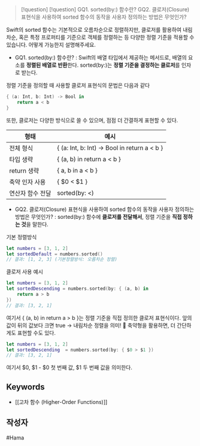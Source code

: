 >[!question]
>[!question]
>GQ1. sorted(by:) 함수란?
>GQ2. 클로저(Closure) 표현식을 사용하여 sorted 함수의 동작을 사용자 정의하는 방법은 무엇인가?

Swift의 sorted 함수는 기본적으로 오름차순으로 정렬하지만, 클로저를 활용하여 내림차순, 혹은 특정 프로퍼티를 기준으로 객체를 정렬하는 등 다양한 정렬 기준을 적용할 수 있습니다. 어떻게 가능한지 설명해주세요.

* GQ1. sorted(by:) 함수란?
: Swift의 배열 타입에서 제공하는 메서드로, 배열의 요소를 **정렬된 배열로 반환**한다.
sorted(by:)는 **정렬 기준을 결정하는 클로저**를 인자로 받는다.

정렬 기준을 정의할 때 사용할 클로저 표현식의 문법은 다음과 같다
```swift
{ (a: Int, b: Int) -> Bool in
    return a < b
}
```

또한, 클로저는 다양한 방식으로 쓸 수 있으며, 점점 더 간결하게 표현할 수 있다.

| 형태        | 예시                                           |
| --------- | -------------------------------------------- |
| 전체 형식     | { (a: Int, b: Int) -> Bool in return a < b } |
| 타입 생략     | { (a, b) in return a < b }                   |
| return 생략 | { a, b in a < b }                            |
| 축약 인자 사용  | { $0 < $1 }                                  |
| 연산자 함수 전달 | sorted(by: <)                                |
* GQ2. 클로저(Closure) 표현식을 사용하여 sorted 함수의 동작을 사용자 정의하는 방법은 무엇인가?
: sorted(by:) 함수에 **클로저를 전달해서**, 정렬 기준을 **직접 정하는 것**을 말한다.

기본 정렬방식
```swift
let numbers = [3, 1, 2]
let sortedDefault = numbers.sorted()
// 결과: [1, 2, 3] (기본정렬방식: 오름차순 정렬)
```
클로저 사용 예시
```swift
let numbers = [3, 1, 2]
let sortedDescending = numbers.sorted(by: { (a, b) in
    return a > b
})
// 결과: [3, 2, 1]
```
여기서 { (a, b) in return a > b }는 정렬 기준을 직접 정의한 클로저 표현식이다.
앞의 값이 뒤의 값보다 크면 true → 내림차순 정렬을 의미!

축약형을 활용하면, 더 간단하게도 표현할 수도 있다.
```swift
let numbers = [3, 1, 2]
let sortedDescending  = numbers.sorted(by: { $0 > $1 })
// 결과: [3, 2, 1]
```
여기서 $0, $1 - $0 첫 번째 값, $1 두 번째 값을 의미한다.

## Keywords
+ [[고차 함수 (Higher-Order Functions)]]

## 작성자
#Hama 